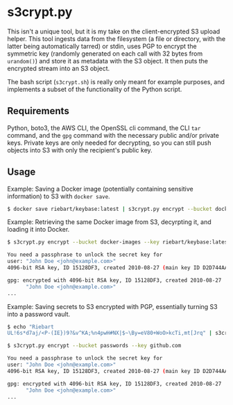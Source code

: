 # s3crypt.py

This isn't a unique tool, but it is my take on the client-encrypted S3 upload helper. This tool ingests data from the filesystem (a file or directory, with the latter being automatically tarred) or stdin, uses PGP to encrypt the symmetric key (randomly generated on each call with 32 bytes from `urandom()`) and store it as metadata with the S3 object. It then puts the encrypted stream into an S3 object.

The bash script (`s3crypt.sh`) is really only meant for example purposes, and implements a subset of the functionality of the Python script.

## Requirements

Python, boto3, the AWS CLI, the OpenSSL cli command, the CLI `tar` command, and the `gpg` command with the necessary public and/or private keys. Private keys are only needed for decrypting, so you can still push objects into S3 with only the recipient's public key.

## Usage

Example: Saving a Docker image (potentially containing sensitive information) to S3 with `docker save`.

```bash
$ docker save riebart/keybase:latest | s3crypt.py encrypt --bucket docker-images --key riebart/keybase:latest --gpg-recipient john@example.com --estimated-size 1G
```

Example: Retrieving the same Docker image from S3, decyrpting it, and loading it into Docker.

```bash
$ s3crypt.py encrypt --bucket docker-images --key riebart/keybase:latest | docker load

You need a passphrase to unlock the secret key for
user: "John Doe <john@example.com>"
4096-bit RSA key, ID 15128DF3, created 2010-08-27 (main key ID D2D744AA)

gpg: encrypted with 4096-bit RSA key, ID 15128DF3, created 2010-08-27
      "John Doe <john@example.com>"
...
```

Example: Saving secrets to S3 encrypted with PGP, essentially turning S3 into a password vault.

```bash
$ echo "Riebart
UL!6s*d7aj/<P-(IE})9?&v^KA;%n4pwH#NX|$~\By=eV80+WoO>kcTi,mt[Jrq" | s3crypt.py --bucket passwords --key github.com --recipient john@example.com

$ s3crypt.py encrypt --bucket passwords --key github.com

You need a passphrase to unlock the secret key for
user: "John Doe <john@example.com>"
4096-bit RSA key, ID 15128DF3, created 2010-08-27 (main key ID D2D744AA)

gpg: encrypted with 4096-bit RSA key, ID 15128DF3, created 2010-08-27
      "John Doe <john@example.com>"
...
```
